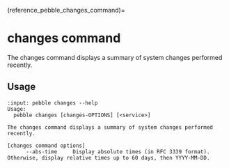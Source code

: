 (reference_pebble_changes_command)=
# changes command

The changes command displays a summary of system changes performed recently.

## Usage

<!-- START AUTOMATED OUTPUT -->
```{terminal}
:input: pebble changes --help
Usage:
  pebble changes [changes-OPTIONS] [<service>]

The changes command displays a summary of system changes performed recently.

[changes command options]
      --abs-time     Display absolute times (in RFC 3339 format). Otherwise, display relative times up to 60 days, then YYYY-MM-DD.
```
<!-- END AUTOMATED OUTPUT -->

